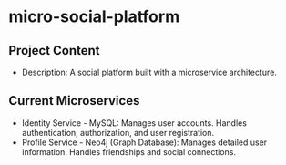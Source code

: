 # micro-social-platform
## Project Content
- Description: A social platform built with a microservice architecture.
## Current Microservices
- Identity Service - MySQL: Manages user accounts. Handles authentication, authorization, and user registration.
- Profile Service - Neo4j (Graph Database):  Manages detailed user information. Handles friendships and social connections.
